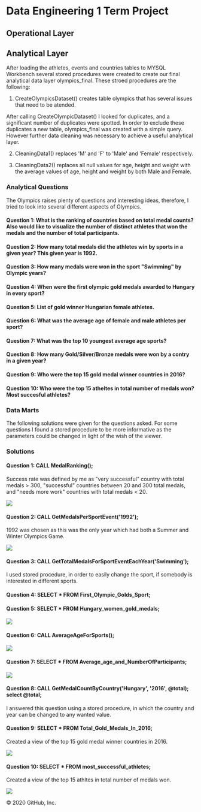 # Data Engineering 1 Term Project

## Operational Layer

## Analytical Layer
After loading the athletes, events and countries tables to MYSQL Workbench several stored procedures were created to create our final analytical data layer olympics_final. These stroed procedures are the following: 

1. CreateOlympicsDataset() creates table olympics that has several issues that need to be atended.

After calling CreateOlympicDataset() I looked for duplicates, and a significant number of duplicates were spotted. In order to exclude these duplicates a new table, olympics_final was created with a simple query. However further data cleaning was necessary to achieve a useful analytical layer.

2. CleaningData1() replaces 'M' and 'F' to 'Male' and 'Female' respectively. 

3. CleaningData2() replaces all null values for age, height and weight with the average values of age, height and weight by both Male and Female.  

### Analytical Questions

The Olympics raises plenty of questions and interesting ideas, therefore, I tried to look into several different aspects of Olympics.

#### Question 1: What is the ranking of countries based on total medal counts? Also would like to visualize the number of distinct athletes that won the medals and the number of total participants.

#### Question 2: How many total medals did the athletes win by sports in a given year? This given year is 1992.

#### Question 3: How many medals were won in the sport "Swimming" by Olympic years?

#### Question 4: When were the first olympic gold medals awarded to Hungary in every sport?

#### Question 5: List of gold winner Hungarian female athletes.

#### Question 6: What was the average age of female and male athletes per sport?

#### Question 7: What was the top 10 youngest average age sports?

#### Question 8: How many Gold/Silver/Bronze medals were won by a contry in a given year?

#### Question 9: Who were the top 15 gold medal winner countries in 2016?

#### Question 10: Who were the top 15 atheltes in total number of medals won? Most succesful athletes?


### Data Marts
The following solutions were given for the questions asked. For some questions I found a stored procedure to be more informative as the parameters could be changed in light of the wish of the viewer.

### Solutions
#### Question 1: CALL MedalRanking();

Success rate was defined by me as "very successful" country with total medals > 300, "successful" countries between 20 and 300 total medals, and "needs more work" countries with total medals < 20.

![](Images/Question%201.png)

#### Question 2: CALL GetMedalsPerSportEvent('1992');

1992 was chosen as this was the only year which had both a Summer and Winter Olympics Game.

![](Images/Question%202.png)

#### Question 3: CALL GetTotalMedalsForSportEventEachYear('Swimming');

I used stored procedure, in order to easily change the sport, if somebody is interested in different sports.

#### Question 4: SELECT * FROM First_Olympic_Golds_Sport;



#### Question 5: SELECT * FROM Hungary_women_gold_medals;

![](Images/Question%205.png)

#### Question 6: CALL AverageAgeForSports();

![](Images/Question%206.png)

#### Question 7: SELECT * FROM Average_age_and_NumberOfParticipants;

![](Images/Question%207.png)

#### Question 8: CALL GetMedalCountByCountry('Hungary', '2016', @total); select @total;

I answered this question using a stored procedure, in which the country and year can be changed to any wanted value.

#### Question 9: SELECT * FROM Total_Gold_Medals_In_2016;

Created a view of the top 15 gold medal winner countries in 2016.

![](Images/Question%209.png)

#### Question 10: SELECT * FROM most_successful_athletes;

Created a view of the top 15 athltes in total number of medals won.

![](Images/Question%2010.png)

© 2020 GitHub, Inc.

